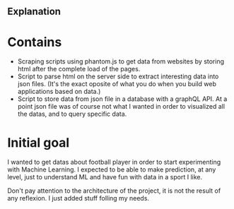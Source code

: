 ## Explanation

# Contains
* Scraping scripts using phantom.js to get data from websites by storing html after the complete load of the pages.
* Script to parse html on the server side to extract interesting data into json files. (It's the exact oposite of what
 you do when you build web applications based on data.)
* Script to store data from json file in a database with a graphQL API. At a point json file was of course not what I wanted
in order to visualized all the datas, and to query specific data.

# Initial goal
I wanted to get datas about football player in order to start experimenting with Machine Learning. I expected to be able to
make prediction, at any level, just to understand ML and have fun with data in a sport I like.

Don't pay attention to the architecture of the project, it is not the result of any reflexion.
I just added stuff folling my needs.
